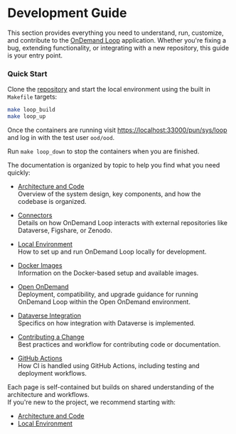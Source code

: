 # Development Guide

This section provides everything you need to understand, run, customize, and contribute to the [OnDemand Loop](https://github.com/IQSS/ondemand-loop) application.
Whether you're fixing a bug, extending functionality, or integrating with a new repository, this guide is your entry point.

### Quick Start

Clone the [repository](https://github.com/IQSS/ondemand-loop) and start the local environment using the built in `Makefile` targets:

```bash
make loop_build
make loop_up
```

Once the containers are running visit [https://localhost:33000/pun/sys/loop](https://localhost:33000/pun/sys/loop) and log in with the test user `ood/ood`.

Run `make loop_down` to stop the containers when you are finished.

The documentation is organized by topic to help you find what you need quickly:

- [Architecture and Code](architecture.md)  
  Overview of the system design, key components, and how the codebase is organized.

- [Connectors](connectors.md)  
  Details on how OnDemand Loop interacts with external repositories like Dataverse, Figshare, or Zenodo.

- [Local Environment](local_environment.md)  
  How to set up and run OnDemand Loop locally for development.

- [Docker Images](docker_images.md)  
  Information on the Docker-based setup and available images.

- [Open OnDemand](ood.md)  
  Deployment, compatibility, and upgrade guidance for running OnDemand Loop within the Open OnDemand environment.

- [Dataverse Integration](dataverse_integration.md)  
  Specifics on how integration with Dataverse is implemented.

- [Contributing a Change](contributing.md)  
  Best practices and workflow for contributing code or documentation.

- [GitHub Actions](github_actions.md)  
  How CI is handled using GitHub Actions, including testing and deployment workflows.

Each page is self-contained but builds on shared understanding of the architecture and workflows.  
If you're new to the project, we recommend starting with:

- [Architecture and Code](architecture.md)
- [Local Environment](local_environment.md)
